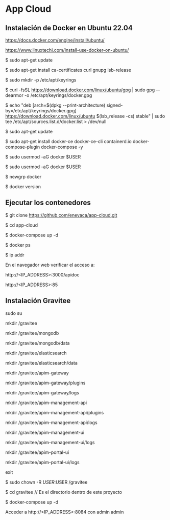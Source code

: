 # App Cloud

## Instalación de Docker en Ubuntu 22.04
https://docs.docker.com/engine/install/ubuntu/

https://www.linuxtechi.com/install-use-docker-on-ubuntu/

$ sudo apt-get update

$ sudo apt-get install ca-certificates curl gnupg lsb-release

$ sudo mkdir -p /etc/apt/keyrings

$ curl -fsSL https://download.docker.com/linux/ubuntu/gpg | sudo gpg --dearmor -o /etc/apt/keyrings/docker.gpg

$ echo "deb [arch=$(dpkg --print-architecture) signed-by=/etc/apt/keyrings/docker.gpg] https://download.docker.com/linux/ubuntu $(lsb_release -cs) stable" | sudo tee /etc/apt/sources.list.d/docker.list > /dev/null

$ sudo apt-get update

$ sudo apt-get install docker-ce docker-ce-cli containerd.io docker-compose-plugin docker-compose -y

$ sudo usermod -aG docker $USER

$ sudo usermod -aG docker $USER

$ newgrp docker

$ docker version

## Ejecutar los contenedores
$ git clone https://github.com/enevaca/app-cloud.git

$ cd app-cloud

$ docker-compose up -d

$ docker ps

$ ip addr

En el navegador web verificar el acceso a:

http://<IP_ADDRESS>:3000/apidoc

http://<IP_ADDRESS>:85

## Instalación Gravitee

sudo su

mkdir /gravitee

mkdir /gravitee/mongodb

mkdir /gravitee/mongodb/data

mkdir /gravitee/elasticsearch

mkdir /gravitee/elasticsearch/data

mkdir /gravitee/apim-gateway

mkdir /gravitee/apim-gateway/plugins

mkdir /gravitee/apim-gateway/logs

mkdir /gravitee/apim-management-api

mkdir /gravitee/apim-management-api/plugins

mkdir /gravitee/apim-management-api/logs

mkdir /gravitee/apim-management-ui

mkdir /gravitee/apim-management-ui/logs

mkdir /gravitee/apim-portal-ui

mkdir /gravitee/apim-portal-ui/logs

exit 

$ sudo chown -R $USER:$USER /gravitee

$ cd gravitee   // Es el directorio dentro de este proyecto

$ docker-compose up -d

Acceder a http://<IP_ADDRESS>:8084 con admin admin
